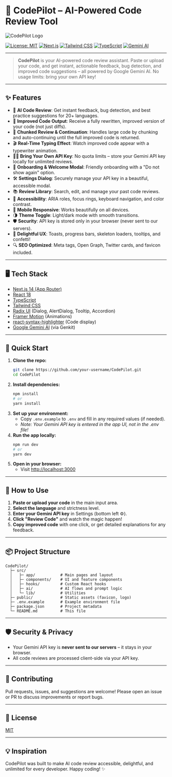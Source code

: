 # 🚀 CodePilot – AI-Powered Code Review Tool

![CodePilot Logo](public/logo.png)

[![License: MIT](https://img.shields.io/badge/License-MIT-blue.svg)](LICENSE)
[![Next.js](https://img.shields.io/badge/Next.js-14-blue?logo=next.js)](https://nextjs.org/)
[![Tailwind CSS](https://img.shields.io/badge/TailwindCSS-3.4-38bdf8?logo=tailwindcss)](https://tailwindcss.com/)
[![TypeScript](https://img.shields.io/badge/TypeScript-5.4-3178c6?logo=typescript)](https://www.typescriptlang.org/)
[![Gemini AI](https://img.shields.io/badge/Gemini%20AI-API-ffb300?logo=google)](https://ai.google.dev/)

---

> **CodePilot** is your AI-powered code review assistant. Paste or upload your code, and get instant, actionable feedback, bug detection, and improved code suggestions – all powered by Google Gemini AI. No usage limits: bring your own API key!

---

## ✨ Features

- 🤖 **AI Code Review**: Get instant feedback, bug detection, and best practice suggestions for 20+ languages.
- 📝 **Improved Code Output**: Receive a fully rewritten, improved version of your code (not just diffs).
- 🔄 **Chunked Review & Continuation**: Handles large code by chunking and auto-continuing until the full improved code is returned.
- 🎬 **Real-Time Typing Effect**: Watch improved code appear with a typewriter animation.
- 🧑‍💻 **Bring Your Own API Key**: No quota limits – store your Gemini API key locally for unlimited reviews.
- 🧭 **Onboarding & Welcome Modal**: Friendly onboarding with a "Do not show again" option.
- 🛠️ **Settings Dialog**: Securely manage your API key in a beautiful, accessible modal.
- 📚 **Review Library**: Search, edit, and manage your past code reviews.
- 🦾 **Accessibility**: ARIA roles, focus rings, keyboard navigation, and color contrast.
- 📱 **Mobile Responsive**: Works beautifully on all devices.
- 🌗 **Theme Toggle**: Light/dark mode with smooth transitions.
- 🛡️ **Security**: API key is stored only in your browser (never sent to our servers).
- 🦄 **Delightful UX**: Toasts, progress bars, skeleton loaders, tooltips, and confetti!
- 🔍 **SEO Optimized**: Meta tags, Open Graph, Twitter cards, and favicon included.

---

## 🖥️ Tech Stack

- [Next.js 14 (App Router)](https://nextjs.org/)
- [React 18](https://react.dev/)
- [TypeScript](https://www.typescriptlang.org/)
- [Tailwind CSS](https://tailwindcss.com/)
- [Radix UI](https://www.radix-ui.com/) (Dialog, AlertDialog, Tooltip, Accordion)
- [Framer Motion](https://www.framer.com/motion/) (Animations)
- [react-syntax-highlighter](https://github.com/react-syntax-highlighter/react-syntax-highlighter) (Code display)
- [Google Gemini AI](https://ai.google.dev/) (via Genkit)

---

## 🚦 Quick Start

1. **Clone the repo:**
   ```bash
   git clone https://github.com/your-username/CodePilot.git
   cd CodePilot
   ```
2. **Install dependencies:**
   ```bash
   npm install
   # or
   yarn install
   ```
3. **Set up your environment:**
   - Copy `.env.example` to `.env` and fill in any required values (if needed).
   - _Note: Your Gemini API key is entered in the app UI, not in the .env file!_
4. **Run the app locally:**
   ```bash
   npm run dev
   # or
   yarn dev
   ```
5. **Open in your browser:**
   - Visit [http://localhost:3000](http://localhost:3000)

---

## 🔑 How to Use

1. **Paste or upload your code** in the main input area.
2. **Select the language** and strictness level.
3. **Enter your Gemini API key** in Settings (bottom left ⚙️).
4. **Click "Review Code"** and watch the magic happen!
5. **Copy improved code** with one click, or get detailed explanations for any feedback.

---

## 📦 Project Structure

```
CodePilot/
  ├─ src/
  │   ├─ app/           # Main pages and layout
  │   ├─ components/    # UI and feature components
  │   ├─ hooks/         # Custom React hooks
  │   ├─ ai/            # AI flows and prompt logic
  │   └─ lib/           # Utilities
  ├─ public/            # Static assets (favicon, logo)
  ├─ .env.example       # Example environment file
  ├─ package.json       # Project metadata
  └─ README.md          # This file
```

---

## 🛡️ Security & Privacy

- Your Gemini API key is **never sent to our servers** – it stays in your browser.
- All code reviews are processed client-side via your API key.

---

## 🙌 Contributing

Pull requests, issues, and suggestions are welcome! Please open an issue or PR to discuss improvements or report bugs.

---

## 📄 License

[MIT](LICENSE)

---

## 💡 Inspiration

CodePilot was built to make AI code review accessible, delightful, and unlimited for every developer. Happy coding! ✨
